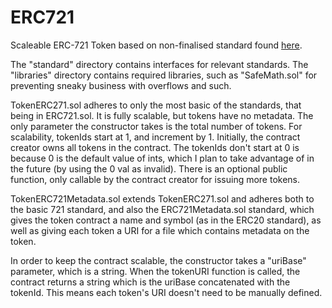 # ERC721
Scaleable ERC-721 Token based on non-finalised standard found [here](https://github.com/ethereum/EIPs/blob/master/EIPS/eip-721.md). 

The "standard" directory contains interfaces for relevant standards.
The "libraries" directory contains required libraries, such as "SafeMath.sol" for preventing sneaky business with overflows and such.

TokenERC271.sol adheres to only the most basic of the standards, that being in ERC721.sol. It is fully scalable, but tokens have no metadata. The only parameter the constructor takes is the total number of tokens. For scalability, tokenIds start at 1, and increment by 1.
Initially, the contract creator owns all tokens in the contract. The tokenIds don't start at 0 is because 0 is the default value of ints, which I plan to take advantage of in the future (by using the 0 val as invalid).
There is an optional public function, only callable by the contract creator for issuing more tokens.

TokenERC721Metadata.sol extends TokenERC271.sol and adheres both to the basic 721 standard, and also the ERC721Metadata.sol standard, which gives the token contract a name and symbol (as in the ERC20 standard), as well as giving each token a URI for a file which contains metadata on the token. 

In order to keep the contract scalable, the constructor takes a "uriBase" parameter, which is a string. When the tokenURI function is called, the contract returns a string which is the uriBase concatenated with the tokenId. This means each token's URI doesn't need to be manually defined. 
